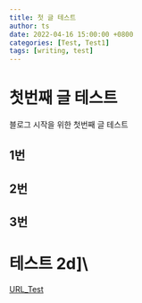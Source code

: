 ```yaml
---
title: 첫 글 테스트
author: ts
date: 2022-04-16 15:00:00 +0800
categories: [Test, Test1]
tags: [writing, test]
---
```


# 첫번째 글 테스트

블로그 시작을 위한 첫번째 글 테스트

## 1번

## 2번

## 3번

# 테스트 2d]\

[URL_Test](http://kts2442.github.io)

